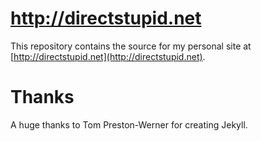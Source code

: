 http://directstupid.net
========================

This repository contains the source for my personal site at [http://directstupid.net](http://directstupid.net).

Thanks
======
A huge thanks to Tom Preston-Werner for creating Jekyll.
